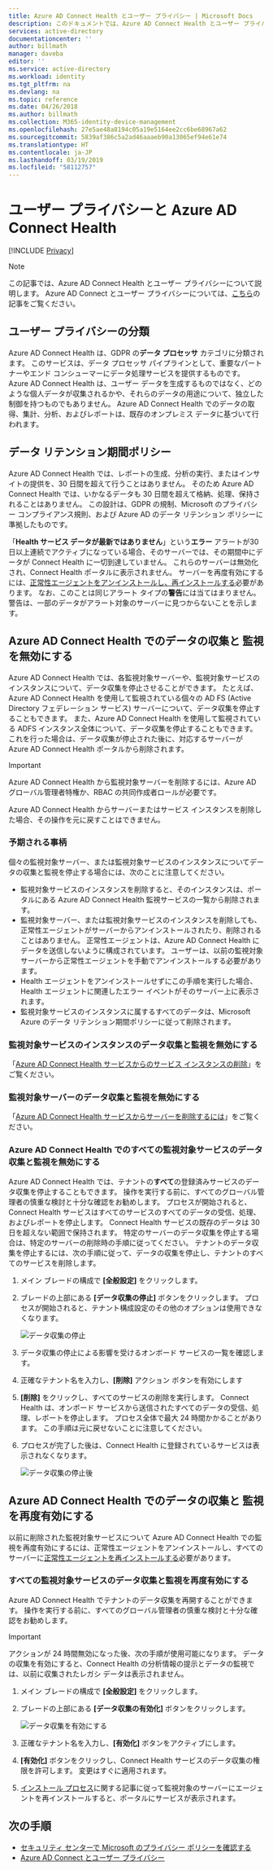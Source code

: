 ```yaml
---
title: Azure AD Connect Health とユーザー プライバシー | Microsoft Docs
description: このドキュメントでは、Azure AD Connect Health とユーザー プライバシーについて説明します。
services: active-directory
documentationcenter: ''
author: billmath
manager: daveba
editor: ''
ms.service: active-directory
ms.workload: identity
ms.tgt_pltfrm: na
ms.devlang: na
ms.topic: reference
ms.date: 04/26/2018
ms.author: billmath
ms.collection: M365-identity-device-management
ms.openlocfilehash: 27e5ae48a8194c05a19e5164ee2cc6be68967a62
ms.sourcegitcommit: 5839af386c5a2ad46aaaeb90a13065ef94e61e74
ms.translationtype: HT
ms.contentlocale: ja-JP
ms.lasthandoff: 03/19/2019
ms.locfileid: "58112757"
---
```

# <a name="user-privacy-and-azure-ad-connect-health"></a>ユーザー プライバシーと Azure AD Connect Health 

[!INCLUDE [Privacy](../../../includes/gdpr-intro-sentence.md)]

>[!NOTE] 
>この記事では、Azure AD Connect Health とユーザー プライバシーについて説明します。  Azure AD Connect とユーザー プライバシーについては、[こちら](reference-connect-user-privacy.md)の記事をご覧ください。

## <a name="user-privacy-classification"></a>ユーザー プライバシーの分類
Azure AD Connect Health は、GDPR の**データ プロセッサ** カテゴリに分類されます。 このサービスは、データ プロセッサ パイプラインとして、重要なパートナーやエンド コンシューマーにデータ処理サービスを提供するものです。 Azure AD Connect Health は、ユーザー データを生成するものではなく、どのような個人データが収集されるかや、それらのデータの用途について、独立した制御を持つものでもありません。 Azure AD Connect Health でのデータの取得、集計、分析、およびレポートは、既存のオンプレミス データに基づいて行われます。 

## <a name="data-retention-policy"></a>データ リテンション期間ポリシー
Azure AD Connect Health では、レポートの生成、分析の実行、またはインサイトの提供を、30 日間を超えて行うことはありません。 そのため Azure AD Connect Health では、いかなるデータも 30 日間を超えて格納、処理、保持されることはありません。 この設計は、GDPR の規制、Microsoft のプライバシー コンプライアンス規則、および Azure AD のデータ リテンション ポリシーに準拠したものです。 

「**Health サービス データが最新ではありません**」という**エラー** アラートが30 日以上連続でアクティブになっている場合、そのサーバーでは、その期間中にデータが Connect Health に一切到達していません。 これらのサーバーは無効化され、Connect Health ポータルに表示されません。 サーバーを再度有効にするには、[正常性エージェントをアンインストールし、再インストールする](how-to-connect-health-agent-install.md)必要があります。 なお、このことは同じアラート タイプの**警告**には当てはまりません。 警告は、一部のデータがアラート対象のサーバーに見つからないことを示します。 
 
## <a name="disable-data-collection-and-monitoring-in-azure-ad-connect-health"></a>Azure AD Connect Health でのデータの収集と 監視を無効にする
Azure AD Connect Health では、各監視対象サーバーや、監視対象サービスのインスタンスについて、データ収集を停止させることができます。 たとえば、Azure AD Connect Health を使用して監視されている個々の AD FS (Active Directory フェデレーション サービス) サーバーについて、データ収集を停止することもできます。 また、Azure AD Connect Health を使用して監視されている ADFS インスタンス全体について、データ収集を停止することもできます。 これを行った場合は、データ収集が停止された後に、対応するサーバーが Azure AD Connect Health ポータルから削除されます。 

>[!IMPORTANT]
> Azure AD Connect Health から監視対象サーバーを削除するには、Azure AD グローバル管理者特権か、RBAC の共同作成者ロールが必要です。
>
> Azure AD Connect Health からサーバーまたはサービス インスタンスを削除した場合、その操作を元に戻すことはできません。 

### <a name="what-to-expect"></a>予期される事柄
個々の監視対象サーバー、または監視対象サービスのインスタンスについてデータの収集と監視を停止する場合には、次のことに注意してください。

- 監視対象サービスのインスタンスを削除すると、そのインスタンスは、ポータルにある Azure AD Connect Health 監視サービスの一覧から削除されます。 
- 監視対象サーバー、または監視対象サービスのインスタンスを削除しても、正常性エージェントがサーバーからアンインストールされたり、削除されることはありません。 正常性エージェントは、Azure AD Connect Health にデータを送信しないように構成されています。 ユーザーは、以前の監視対象サーバーから正常性エージェントを手動でアンインストールする必要があります。
- Health エージェントをアンインストールせずにこの手順を実行した場合、Health エージェントに関連したエラー イベントがそのサーバー上に表示されます。
- 監視対象サービスのインスタンスに属するすべてのデータは、Microsoft Azure のデータ リテンション期間ポリシーに従って削除されます。

### <a name="disable-data-collection-and-monitoring-for-an-instance-of-a-monitored-service"></a>監視対象サービスのインスタンスのデータ収集と監視を無効にする
「[Azure AD Connect Health サービスからのサービス インスタンスの削除](how-to-connect-health-operations.md#delete-a-service-instance-from-azure-ad-connect-health-service)」をご覧ください。

### <a name="disable-data-collection-and-monitoring-for-a-monitored-server"></a>監視対象サーバーのデータ収集と監視を無効にする
「[Azure AD Connect Health サービスからサーバーを削除するには](how-to-connect-health-operations.md#delete-a-server-from-the-azure-ad-connect-health-service)」をご覧ください。

### <a name="disable-data-collection-and-monitoring-for-all-monitored-services-in-azure-ad-connect-health"></a>Azure AD Connect Health でのすべての監視対象サービスのデータ収集と監視を無効にする
Azure AD Connect Health では、テナントの**すべて**の登録済みサービスのデータ収集を停止することもできます。 操作を実行する前に、すべてのグローバル管理者の慎重な検討と十分な確認をお勧めします。 プロセスが開始されると、Connect Health サービスはすべてのサービスのすべてのデータの受信、処理、およびレポートを停止します。 Connect Health サービスの既存のデータは 30 日を超えない範囲で保持されます。
特定のサーバーのデータ収集を停止する場合は、特定のサーバーの削除時の手順に従ってください。 テナントのデータ収集を停止するには、次の手順に従って、データの収集を停止し、テナントのすべてのサービスを削除します。

1. メイン ブレードの構成で **[全般設定]** をクリックします。 
2. ブレードの上部にある **[データ収集の停止]** ボタンをクリックします。 プロセスが開始されると、テナント構成設定のその他のオプションは使用できなくなります。  
 
   ![データ収集の停止](./media/reference-connect-health-user-privacy/gdpr4.png)
  
3. データ収集の停止による影響を受けるオンボード サービスの一覧を確認します。 
4. 正確なテナント名を入力し、**[削除]** アクション ボタンを有効にします
5. **[削除]** をクリックし、すべてのサービスの削除を実行します。 Connect Health は、オンボード サービスから送信されたすべてのデータの受信、処理、レポートを停止します。 プロセス全体で最大 24 時間かかることがあります。 この手順は元に戻せないことに注意してください。 
6. プロセスが完了した後は、Connect Health に登録されているサービスは表示されなくなります。 

   ![データ収集の停止後](./media/reference-connect-health-user-privacy/gdpr5.png)

## <a name="re-enable-data-collection-and-monitoring-in-azure-ad-connect-health"></a>Azure AD Connect Health でのデータの収集と 監視を再度有効にする
以前に削除された監視対象サービスについて Azure AD Connect Health での監視を再度有効にするには、正常性エージェントをアンインストールし、すべてのサーバーに[正常性エージェントを再インストールする](how-to-connect-health-agent-install.md)必要があります。

### <a name="re-enable-data-collection-and-monitoring-for-all-monitored-services"></a>すべての監視対象サービスのデータ収集と監視を再度有効にする

Azure AD Connect Health でテナントのデータ収集を再開することができます。 操作を実行する前に、すべてのグローバル管理者の慎重な検討と十分な確認をお勧めします。

>[!IMPORTANT]
> アクションが 24 時間無効になった後、次の手順が使用可能になります。
> データの収集を有効にすると、Connect Health の分析情報の提示とデータの監視では、以前に収集されたレガシ データは表示されません。 

1. メイン ブレードの構成で **[全般設定]** をクリックします。 
2. ブレードの上部にある **[データ収集の有効化]** ボタンをクリックします。 
 
   ![データ収集を有効にする](./media/reference-connect-health-user-privacy/gdpr6.png)
 
3. 正確なテナント名を入力し、**[有効化]** ボタンをアクティブにします。
4. **[有効化]** ボタンをクリックし、Connect Health サービスのデータ収集の権限を許可します。 変更はすぐに適用されます。 
5. [インストール プロセス](how-to-connect-health-agent-install.md)に関する記事に従って監視対象のサーバーにエージェントを再インストールすると、ポータルにサービスが表示されます。  


## <a name="next-steps"></a>次の手順
* [セキュリティ センターで Microsoft のプライバシー ポリシーを確認する](https://www.microsoft.com/trustcenter)
* [Azure AD Connect とユーザー プライバシー](reference-connect-user-privacy.md)

